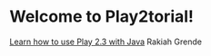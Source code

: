 Welcome to Play2torial!
=======================

[Learn how to use Play 2.3 with Java](https://github.com/SocialFinance/play2torial/blob/master/JAVA.md)
Rakiah Grende